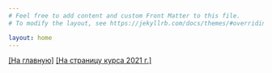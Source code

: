```yaml
---
# Feel free to add content and custom Front Matter to this file.
# To modify the layout, see https://jekyllrb.com/docs/themes/#overriding-theme-defaults

layout: home
---
```

[[На главную]](https://balit.ski) [[На страницу курса 2021 г.]](https://balit.ski/mipt2021combitop)